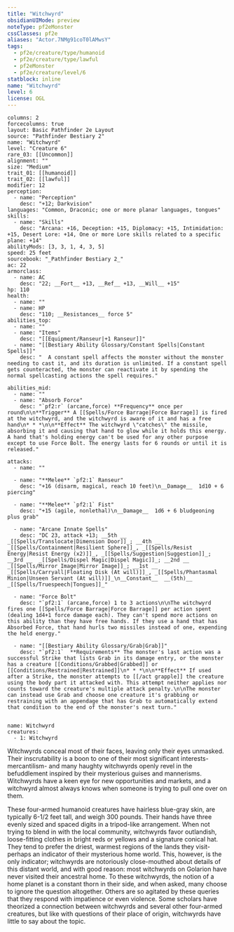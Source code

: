 ```yaml
---
title: "Witchwyrd"
obsidianUIMode: preview
noteType: pf2eMonster
cssClasses: pf2e
aliases: "Actor.7NMg91coT0lAMwsY" 
tags:
  - pf2e/creature/type/humanoid
  - pf2e/creature/type/lawful
  - pf2eMonster
  - pf2e/creature/level/6
statblock: inline
name: "Witchwyrd"
level: 6
license: OGL
---
```


```statblock
columns: 2
forcecolumns: true
layout: Basic Pathfinder 2e Layout
source: "Pathfinder Bestiary 2"
name: "Witchwyrd"
level: "Creature 6"
rare_03: [[Uncommon]]
alignment: ""
size: "Medium"
trait_01: [[humanoid]]
trait_02: [[lawful]]
modifier: 12
perception:
  - name: "Perception"
    desc: "+12; Darkvision"
languages: "Common, Draconic; one or more planar languages, tongues"
skills:
  - name: "Skills"
    desc: "Arcana: +16, Deception: +15, Diplomacy: +15, Intimidation: +15, Desert Lore: +14, One or more Lore skills related to a specific plane: +14"
abilityMods: [3, 3, 1, 4, 3, 5]
speed: 25 feet
sourcebook: "_Pathfinder Bestiary 2_"
ac: 22
armorclass:
  - name: AC
    desc: "22; __Fort__ +13, __Ref__ +13, __Will__ +15"
hp: 110
health:
  - name: ""
  - name: HP
    desc: "110; __Resistances__ force 5"
abilities_top:
  - name: ""
  - name: "Items"
    desc: "[[Equipment/Ranseur|+1 Ranseur]]"
  - name: "[[Bestiary Ability Glossary/Constant Spells|Constant Spells]]"
    desc: "  A constant spell affects the monster without the monster needing to cast it, and its duration is unlimited. If a constant spell gets counteracted, the monster can reactivate it by spending the normal spellcasting actions the spell requires."

abilities_mid:
  - name: ""
  - name: "Absorb Force"
    desc: "`pf2:r` (arcane,force) **Frequency** once per round\n\n**Trigger** A [[Spells/Force Barrage|Force Barrage]] is fired at the witchwyrd, and the witchwyrd is aware of it and has a free hand\n* * *\n\n**Effect** The witchwyrd \"catches\" the missile, absorbing it and causing that hand to glow while it holds this energy. A hand that's holding energy can't be used for any other purpose except to use Force Bolt. The energy lasts for 6 rounds or until it is released."

attacks:
  - name: ""

  - name: "**Melee** `pf2:1` Ranseur"
    desc: "+16 (disarm, magical, reach 10 feet)\n__Damage__  1d10 + 6 piercing"

  - name: "**Melee** `pf2:1` Fist"
    desc: "+15 (agile, nonlethal)\n__Damage__  1d6 + 6 bludgeoning plus grab"

  - name: "Arcane Innate Spells"
    desc: "DC 23, attack +13; __5th __  _[[Spells/Translocate|Dimension Door]]_; __4th __  _[[Spells/Containment|Resilient Sphere]]_, _[[Spells/Resist Energy|Resist Energy (x2)]]_, _[[Spells/Suggestion|Suggestion]]_; __3rd __  _[[Spells/Dispel Magic|Dispel Magic]]_; __2nd __  _[[Spells/Mirror Image|Mirror Image]]_; __1st __  _[[Spells/Carryall|Floating Disk (At will)]]_, _[[Spells/Phantasmal Minion|Unseen Servant (At will)]]_\n__Constant__  __(5th)__ _[[Spells/Truespeech|Tongues]]_"

  - name: "Force Bolt"
    desc: "`pf2:1` (arcane,force) 1 to 3 actions\n\nThe witchwyrd fires one [[Spells/Force Barrage|Force Barrage]] per action spent (dealing 1d4+1 force damage each). They can't spend more actions on this ability than they have free hands. If they use a hand that has Absorbed Force, that hand hurls two missiles instead of one, expending the held energy."

  - name: "[[Bestiary Ability Glossary/Grab|Grab]]"
    desc: "`pf2:1`  **Requirements** The monster's last action was a successful Strike that lists Grab in its damage entry, or the monster has a creature [[Conditions/Grabbed|Grabbed]] or [[Conditions/Restrained|Restrained]]\n* * *\n\n**Effect** If used after a Strike, the monster attempts to [[/act grapple]] the creature using the body part it attacked with. This attempt neither applies nor counts toward the creature's multiple attack penalty.\n\nThe monster can instead use Grab and choose one creature it's grabbing or restraining with an appendage that has Grab to automatically extend that condition to the end of the monster's next turn."
 
```

```encounter-table
name: Witchwyrd
creatures:
  - 1: Witchwyrd
```



Witchwyrds conceal most of their faces, leaving only their eyes unmasked. Their inscrutability is a boon to one of their most significant interests-mercantilism- and many haughty witchwyrds openly revel in the befuddlement inspired by their mysterious guises and mannerisms. Witchwyrds have a keen eye for new opportunities and markets, and a witchwyrd almost always knows when someone is trying to pull one over on them.

These four-armed humanoid creatures have hairless blue-gray skin, are typically 6-1/2 feet tall, and weigh 300 pounds. Their hands have three evenly sized and spaced digits in a tripod-like arrangement. When not trying to blend in with the local community, witchwyrds favor outlandish, loose-fitting clothes in bright reds or yellows and a signature conical hat. They tend to prefer the driest, warmest regions of the lands they visit-perhaps an indicator of their mysterious home world. This, however, is the only indicator; witchwyrds are notoriously close-mouthed about details of this distant world, and with good reason: most witchwyrds on Golarion have never visited their ancestral home. To these witchwyrds, the notion of a home planet is a constant thorn in their side, and when asked, many choose to ignore the question altogether. Others are so agitated by these queries that they respond with impatience or even violence. Some scholars have theorized a connection between witchwyrds and several other four-armed creatures, but like with questions of their place of origin, witchwyrds have little to say about the topic.
